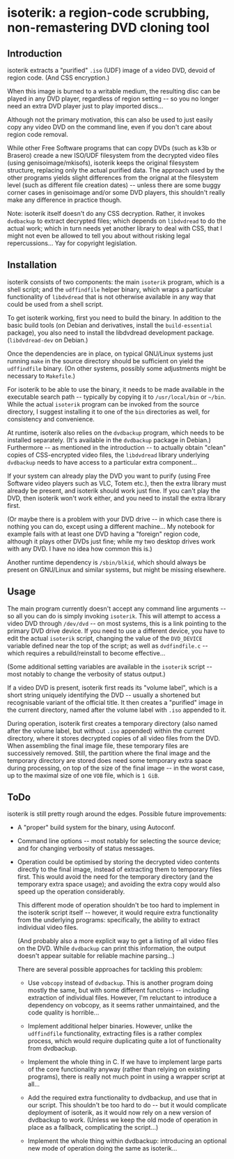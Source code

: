 # isoterik: a region-code scrubbing, non-remastering DVD cloning tool

## Introduction

isoterik extracts a "purified" `.iso` (UDF) image of a video DVD, devoid of
region code. (And CSS encryption.)

When this image is burned to a writable medium, the resulting disc can be
played in any DVD player, regardless of region setting -- so you no longer need
an extra DVD player just to play imported discs...

Although not the primary motivation, this can also be used to just easily copy
any video DVD on the command line, even if you don't care about region code
removal.

While other Free Software programs that can copy DVDs (such as k3b or Brasero)
creade a new ISO/UDF filesystem from the decrypted video files (using
genisoimage/mkisofs), isoterik keeps the original filesystem structure,
replacing only the actual purified data. The approach used by the other
programs yields slight differences from the orignal at the filesystem level
(such as different file creation dates) -- unless there are some buggy corner
cases in genisoimage and/or some DVD players, this shouldn't really make any
difference in practice though.

Note: isoterik itself doesn't do any CSS decryption. Rather, it invokes
`dvdbackup` to extract decrypted files; which depends on `libdvdread` to do the
actual work; which in turn needs yet another library to deal with CSS, that I
might not even be allowed to tell you about without risking legal
repercussions... Yay for copyright legislation.

## Installation

isoterik consists of two components: the main `isoterik` program, which is a
shell script; and the `udffindfile` helper binary, which wraps a particular
functionality of `libdvdread` that is not otherwise available in any way that
could be used from a shell script.

To get isoterik working, first you need to build the binary. In addition to the
basic build tools (on Debian and derivatives, install the `build-essential`
package), you also need to install the libdvdread development package.
(`libdvdread-dev` on Debian.)

Once the dependencies are in place, on typical GNU/Linux systems just running
`make` in the source directory should be sufficient on yield the `udffindfile`
binary. (On other systems, possibly some adjustments might be necessary to
`Makefile`.)

For isoterik to be able to use the binary, it needs to be made available in the
executable search path -- typically by copying it to `/usr/local/bin` or
`~/bin`. While the actual `isoterik` program can be invoked from the source
directory, I suggest installing it to one of the `bin` directories as well, for
consistency and convenience.

At runtime, isoterik also relies on the `dvdbackup` program, which needs to be
installed separately. (It's available in the `dvdbackup` package in Debian.)
Furthermore -- as mentioned in the introduction -- to actually obtain "clean"
copies of CSS-encrypted video files, the `libdvdread` library underlying
`dvdbackup` needs to have access to a particular extra component...

If your system can already play the DVD you want to purify (using Free Software
video players such as VLC, Totem etc.), then the extra library must already be
present, and isoterik should work just fine. If you can't play the DVD, then
isoterik won't work either, and you need to install the extra library first.

(Or maybe there is a problem with your DVD drive -- in which case there is
nothing you can do, except using a different machine... My notebook for example
fails with at least one DVD having a "foreign" region code, although it plays
other DVDs just fine; while my two desktop drives work with any DVD. I have no
idea how common this is.)

Another runtime dependency is `/sbin/blkid`, which should always be present on
GNU/Linux and similar systems, but might be missing elsewhere.

## Usage

The main program currently doesn't accept any command line arguments -- so all
you can do is simply invoking `isoterik`. This will attempt to access a video
DVD through `/dev/dvd` -- on most systems, this is a link pointing to the
primary DVD drive device. If you need to use a different device, you have to
edit the actual `isoterik` script, changing the value of the `DVD_DEVICE`
variable defined near the top of the script; as well as `dvdfindfile.c` --
which requires a rebuild/reinstall to become effective...

(Some additional setting variables are available in the `isoterik` script --
most notably to change the verbosity of status output.)

If a video DVD is present, isoterik first reads its "volume label", which is a
short string uniquely identifying the DVD -- usually a shortened but
recognisable variant of the official title. It then creates a "purified" image
in the current directory, named after the volume label with `.iso` appended to
it.

During operation, isoterik first creates a temporary directory (also named
after the volume label, but without `.iso` appended) within the current
directory, where it stores decrypted copies of all video files from the DVD.
When assembling the final image file, these temporary files are successively
removed. Still, the partition where the final image and the temporary directory
are stored does need some temporary extra space during processing, on top of
the size of the final image -- in the worst case, up to the maximal size of one
`VOB` file, which is `1 GiB`.

## ToDo

isoterik is still pretty rough around the edges. Possible future improvements:

* A "proper" build system for the binary, using Autoconf.

* Command line options -- most notably for selecting the source device; and
  for changing verbosity of status messages.

* Operation could be optimised by storing the decrypted video contents
  directly to the final image, instead of extracting them to temporary files
  first. This would avoid the need for the temporary directory (and the
  temporary extra space usage); and avoiding the extra copy would also speed
  up the operation considerably.

  This different mode of operation shouldn't be too hard to implement in the
  isoterik script itself -- however, it would require extra functionality
  from the underlying programs: specifically, the ability to extract
  individual video files.

  (And probably also a more explicit way to get a listing of all video files
  on the DVD. While `dvdbackup` can print this information, the output
  doesn't appear suitable for reliable machine parsing...)

  There are several possible approaches for tackling this problem:

    * Use `vobcopy` instead of `dvdbackup`. This is another program doing
      mostly the same, but with some different functions -- including
      extraction of individual files. However, I'm reluctant to introduce a
      dependency on vobcopy, as it seems rather unmaintained, and the code
      quality is horrible...

    * Implement additional helper binaries. However, unlike the `udffindfile`
      functionality, extracting files is a rather complex process, which
      would require duplicating quite a lot of functionality from dvdbackup.

    * Implement the whole thing in C. If we have to implement large parts of
      the core functionality anyway (rather than relying on existing
      programs), there is really not much point in using a wrapper script at
      all...

    * Add the required extra functionality to dvdbackup, and use that in our
      script. This shouldn't be too hard to do -- but it would complicate
      deployment of isoterik, as it would now rely on a new version of
      dvdbackup to work. (Unless we keep the old mode of operation in place
      as a fallback, complicating the script...)

    * Implement the whole thing within dvdbackup: introducing an optional new
      mode of operation doing the same as isoterik...
